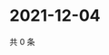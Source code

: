 # 2021-12-04

共 0 条

<!-- BEGIN WEIBO -->
<!-- 最后更新时间 Sat Dec 04 2021 00:22:15 GMT+0800 (China Standard Time) -->

<!-- END WEIBO -->
